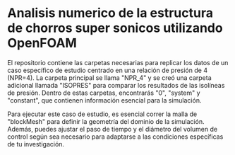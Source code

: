 # Analisis numerico de la estructura de chorros super sonicos utilizando OpenFOAM
El repositorio contiene las carpetas necesarias para replicar los datos de un caso específico de estudio centrado en una relación de presión de 4 (NPR=4). La carpeta principal se llama "NPR_4" y se creó una carpeta adicional llamada "ISOPRES" para comparar los resultados de las isolíneas de presión. Dentro de estas carpetas, encontrarás "0", "system" y "constant", que contienen información esencial para la simulación. 

Para ejecutar este caso de estudio, es esencial correr la malla de "blockMesh" para definir la geometría del dominio de la simulación. Además, puedes ajustar el paso de tiempo y el diámetro del volumen de control según sea necesario para adaptarse a las condiciones específicas de tu investigación.
